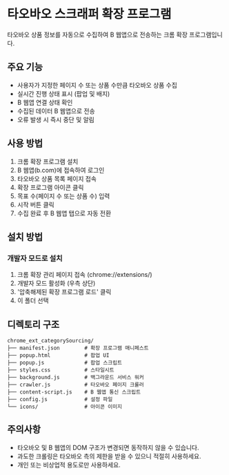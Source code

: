 # 타오바오 스크래퍼 확장 프로그램

타오바오 상품 정보를 자동으로 수집하여 B 웹앱으로 전송하는 크롬 확장 프로그램입니다.

## 주요 기능

- 사용자가 지정한 페이지 수 또는 상품 수만큼 타오바오 상품 수집
- 실시간 진행 상태 표시 (팝업 및 배지)
- B 웹앱 연결 상태 확인
- 수집된 데이터 B 웹앱으로 전송
- 오류 발생 시 즉시 중단 및 알림

## 사용 방법

1. 크롬 확장 프로그램 설치
2. B 웹앱(b.com)에 접속하여 로그인
3. 타오바오 상품 목록 페이지 접속
4. 확장 프로그램 아이콘 클릭
5. 목표 수(페이지 수 또는 상품 수) 입력
6. 시작 버튼 클릭
7. 수집 완료 후 B 웹앱 탭으로 자동 전환

## 설치 방법

### 개발자 모드로 설치

1. 크롬 확장 관리 페이지 접속 (chrome://extensions/)
2. 개발자 모드 활성화 (우측 상단)
3. '압축해제된 확장 프로그램 로드' 클릭
4. 이 폴더 선택

## 디렉토리 구조

```
chrome_ext_categorySourcing/
├── manifest.json        # 확장 프로그램 매니페스트
├── popup.html           # 팝업 UI
├── popup.js             # 팝업 스크립트
├── styles.css           # 스타일시트
├── background.js        # 백그라운드 서비스 워커
├── crawler.js           # 타오바오 페이지 크롤러
├── content-script.js    # B 웹앱 통신 스크립트
├── config.js            # 설정 파일
└── icons/               # 아이콘 이미지
```

## 주의사항

- 타오바오 및 B 웹앱의 DOM 구조가 변경되면 동작하지 않을 수 있습니다.
- 과도한 크롤링은 타오바오 측의 제한을 받을 수 있으니 적절히 사용하세요.
- 개인 또는 비상업적 용도로만 사용하세요. 
